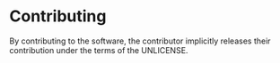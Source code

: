 # Contributing

By contributing to the software, the contributor implicitly releases their
contribution under the terms of the UNLICENSE.

